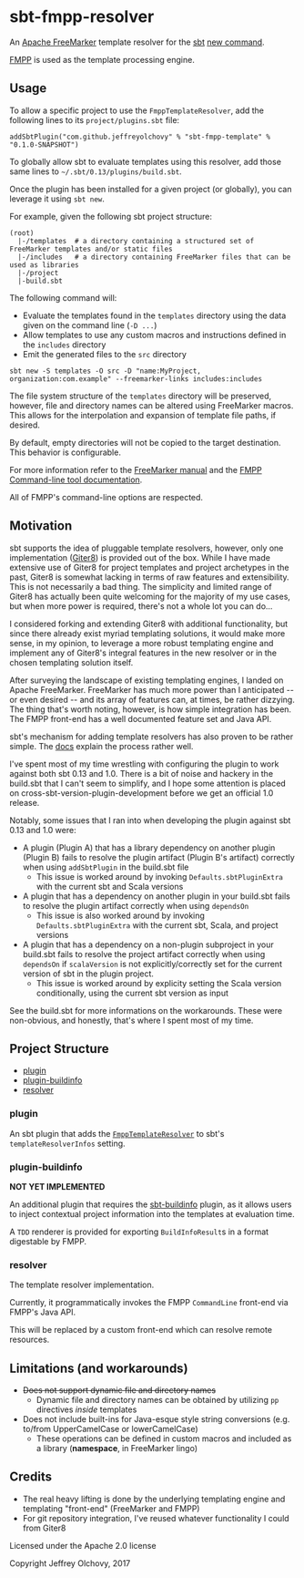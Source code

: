 # sbt-fmpp-resolver
An [Apache FreeMarker](http://freemarker.org/) template resolver for the [sbt](http://www.scala-sbt.org/) [new command](http://www.scala-sbt.org/0.13/docs/sbt-new-and-Templates.html).

[FMPP](http://fmpp.sourceforge.net/) is used as the template processing engine.

## Usage
To allow a specific project to use the `FmppTemplateResolver`, add the following lines to its `project/plugins.sbt` file:
```
addSbtPlugin("com.github.jeffreyolchovy" % "sbt-fmpp-template" % "0.1.0-SNAPSHOT")
```

To globally allow sbt to evaluate templates using this resolver, add those same lines to `~/.sbt/0.13/plugins/build.sbt`.

Once the plugin has been installed for a given project (or globally), you can leverage it using `sbt new`.

For example, given the following sbt project structure:
```
(root)
  |-/templates  # a directory containing a structured set of FreeMarker templates and/or static files
  |-/includes   # a directory containing FreeMarker files that can be used as libraries
  |-/project
  |-build.sbt
```

The following command will:
- Evaluate the templates found in the `templates` directory using the data given on the command line (`-D ...`)
- Allow templates to use any custom macros and instructions defined in the `includes` directory
- Emit the generated files to the `src` directory
```
sbt new -S templates -O src -D "name:MyProject, organization:com.example" --freemarker-links includes:includes
```

The file system structure of the `templates` directory will be preserved, however, file and directory names can be altered using FreeMarker macros. This allows for the interpolation and expansion of template file paths, if desired.

By default, empty directories will not be copied to the target destination. This behavior is configurable.

For more information refer to the [FreeMarker manual](http://freemarker.org/docs/index.html) and the [FMPP Command-line tool documentation](http://fmpp.sourceforge.net/commandline.html).

All of FMPP's command-line options are respected.

## Motivation
sbt supports the idea of pluggable template resolvers, however, only one implementation ([Giter8](http://www.foundweekends.org/giter8/)) is provided out of the box. While I have made extensive use of Giter8 for project templates and project archetypes in the past, Giter8 is somewhat lacking in terms of raw features and extensibility. This is not necessarily a bad thing. The simplicity and limited range of Giter8 has actually been quite welcoming for the majority of my use cases, but when more power is required, there's not a whole lot you can do...

I considered forking and extending Giter8 with additional functionality, but since there already exist myriad templating solutions, it would make more sense, in my opinion, to leverage a more robust templating engine and implement any of Giter8's integral features in the new resolver or in the chosen templating solution itself.

After surveying the landscape of existing templating engines, I landed on Apache FreeMarker. FreeMarker has much more power than I anticipated -- or even desired -- and its array of features can, at times, be rather dizzying. The thing that's worth noting, however, is how simple integration has been. The FMPP front-end has a well documented feature set and Java API.

sbt's mechanism for adding template resolvers has also proven to be rather simple. The [docs](http://www.scala-sbt.org/0.13/docs/sbt-new-and-Templates.html#Template+Resolver) explain the process rather well.

I've spent most of my time wrestling with configuring the plugin to work against both sbt 0.13 and 1.0. There is a bit of noise and hackery in the build.sbt that I can't seem to simplify, and I hope some attention is placed on cross-sbt-version-plugin-development before we get an official 1.0 release.

Notably, some issues that I ran into when developing the plugin against sbt 0.13 and 1.0 were:
- A plugin (Plugin A) that has a library dependency on another plugin (Plugin B) fails to resolve the plugin artifact (Plugin B's artifact) correctly when using `addSbtPlugin` in the build.sbt file
  - This issue is worked around by invoking `Defaults.sbtPluginExtra` with the current sbt and Scala versions
- A plugin that has a dependency on another plugin in your build.sbt fails to resolve the plugin artifact correctly when using `dependsOn`
  - This issue is also worked around by invoking `Defaults.sbtPluginExtra` with the current sbt, Scala, and project versions
- A plugin that has a dependency on a non-plugin subproject in your build.sbt fails to resolve the project artifact correctly when using `dependsOn` if `scalaVersion` is not explicitly/correctly set for the current version of sbt in the plugin project.
  - This issue is worked around by explicity setting the Scala version conditionally, using the current sbt version as input

See the build.sbt for more informations on the workarounds. These were non-obvious, and honestly, that's where I spent most of my time.

## Project Structure
- [plugin](#plugin)
- [plugin-buildinfo](#plugin-buildinfo)
- [resolver](#resolver)

### plugin
An sbt plugin that adds the [`FmppTemplateResolver`](resolver/src/main/scala/sbtfmppresolver/FmppTemplateResolver.scala) to sbt's `templateResolverInfos` setting.

### plugin-buildinfo
**NOT YET IMPLEMENTED**

An additional plugin that requires the [sbt-buildinfo](https://github.com/sbt/sbt-buildinfo) plugin, as it allows users to inject contextual project information into the templates at evaluation time.

A `TDD` renderer is provided for exporting `BuildInfoResult`s in a format digestable by FMPP.

### resolver
The template resolver implementation.

Currently, it programmatically invokes the FMPP `CommandLine` front-end via FMPP's Java API.

This will be replaced by a custom front-end which can resolve remote resources.

## Limitations (and workarounds)
- ~~Does not support dynamic file and directory names~~
  - Dynamic file and directory names can be obtained by utilizing `pp` directives *inside* templates
- Does not include built-ins for Java-esque style string conversions (e.g. to/from UpperCamelCase or lowerCamelCase)
  - These operations can be defined in custom macros and included as a library (**namespace**, in FreeMarker lingo)

## Credits
- The real heavy lifting is done by the underlying templating engine and templating "front-end" (FreeMarker and FMPP)
- For git repository integration, I've reused whatever functionality I could from Giter8

Licensed under the Apache 2.0 license

Copyright Jeffrey Olchovy, 2017
